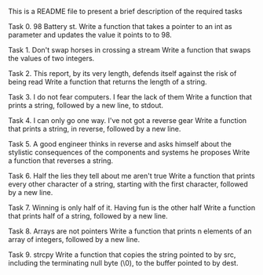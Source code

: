 This is a README file to present a brief description of the required tasks

Task 0. 98 Battery st.
	Write a function that takes a pointer to an int as parameter and updates the value it points to to 98.

Task 1. Don't swap horses in crossing a stream
	Write a function that swaps the values of two integers.

Task 2. This report, by its very length, defends itself against the risk of being read
	Write a function that returns the length of a string.

Task 3. I do not fear computers. I fear the lack of them
	Write a function that prints a string, followed by a new line, to stdout.

Task 4. I can only go one way. I've not got a reverse gear
	Write a function that prints a string, in reverse, followed by a new line.

Task 5. A good engineer thinks in reverse and asks himself about the stylistic consequences of the components and systems he proposes
	Write a function that reverses a string.

Task 6. Half the lies they tell about me aren't true
	Write a function that prints every other character of a string, starting with the first character, followed by a new line.

Task 7. Winning is only half of it. Having fun is the other half
	Write a function that prints half of a string, followed by a new line.

Task 8. Arrays are not pointers
	Write a function that prints n elements of an array of integers, followed by a new line.

Task 9. strcpy
	Write a function that copies the string pointed to by src, including the terminating null byte (\0), to the buffer pointed to by dest.
